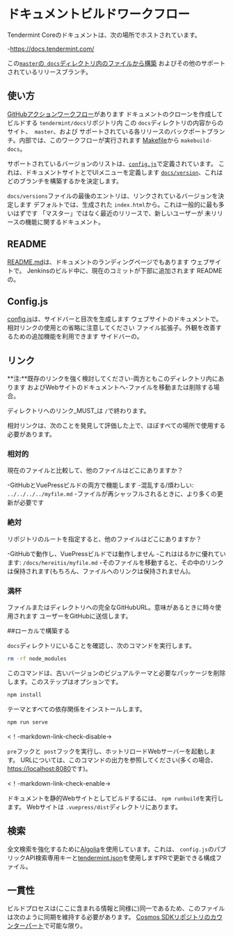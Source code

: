 # ドキュメントビルドワークフロー

Tendermint Coreのドキュメントは、次の場所でホストされています。

-<https://docs.tendermint.com/>

この[`master`の` docs`ディレクトリ内のファイルから構築](https://github.com/tendermint/tendermint/tree/master/docs)
およびその他のサポートされているリリースブランチ。

## 使い方

[GitHubアクションワークフロー](https://github.com/tendermint/docs/actions/workflows/deployment.yml)があります
ドキュメントのクローンを作成してビルドする `tendermint/docs`リポジトリ内
この `docs`ディレクトリの内容からのサイト、` master`、および
サポートされている各リリースのバックポートブランチ。内部では、このワークフローが実行されます
[Makefile](../Makefile#L214)から `makebuild-docs`。

サポートされているバージョンのリストは、[`config.js`](./。vuepress/config.js)で定義されています。
これは、ドキュメントサイトとでUIメニューを定義します
[`docs/version`](./versions)、これはどのブランチを構築するかを決定します。

`docs/versions`ファイルの最後のエントリは、リンクされているバージョンを決定します
デフォルトでは、生成された `index.html`から。これは一般的に最も多いはずです
「マスター」ではなく最近のリリースで、新しいユーザーが
未リリースの機能に関するドキュメント。

## README

[README.md](./README.md)は、ドキュメントのランディングページでもあります
ウェブサイトで。 Jenkinsのビルド中に、現在のコミットが下部に追加されます
READMEの。

## Config.js

[config.js](./。vuepress/config.js)は、サイドバーと目次を生成します
ウェブサイトのドキュメントで。相対リンクの使用との省略に注意してください
ファイル拡張子。外観を改善するための追加機能を利用できます
サイドバーの。

## リンク

**注:**既存のリンクを強く検討してください-両方ともこのディレクトリ内にあります
およびWebサイトのドキュメントへ-ファイルを移動または削除する場合。

ディレクトリへのリンク_MUST_は `/`で終わります。

相対リンクは、次のことを発見して評価した上で、ほぼすべての場所で使用する必要があります。

### 相対的

現在のファイルと比較して、他のファイルはどこにありますか？

-GitHubとVuePressビルドの両方で機能します
-混乱する/煩わしい: `../../../../myfile.md`
-ファイルが再シャッフルされるときに、より多くの更新が必要です

### 絶対

リポジトリのルートを指定すると、他のファイルはどこにありますか？

-GitHubで動作し、VuePressビルドでは動作しません
-これははるかに優れています: `/docs/hereitis/myfile.md`
-そのファイルを移動すると、その中のリンクは保持されます(もちろん、ファイルへのリンクは保持されません)。

### 満杯

ファイルまたはディレクトリへの完全なGitHubURL。意味があるときに時々使用されます
ユーザーをGitHubに送信します。

##ローカルで構築する

`docs`ディレクトリにいることを確認し、次のコマンドを実行します。

```bash
rm -rf node_modules
```

このコマンドは、古いバージョンのビジュアルテーマと必要なパッケージを削除します。このステップはオプションです。

```bash
npm install
```

テーマとすべての依存関係をインストールします。

```bash
npm run serve
```

<！-markdown-link-check-disable->

`pre`フックと` post`フックを実行し、ホットリロードWebサーバーを起動します。 URLについては、このコマンドの出力を参照してください(多くの場合、<https://localhost:8080>です)。

<！-markdown-link-check-enable->

ドキュメントを静的Webサイトとしてビルドするには、 `npm runbuild`を実行します。 Webサイトは `.vuepress/dist`ディレクトリにあります。

## 検索

全文検索を強化するために[Algolia](https://www.algolia.com)を使用しています。これは、 `config.js`のパブリックAPI検索専用キーと[tendermint.json](https://github.com/algolia/docsearch-configs/blob/master/configs/tendermint.json)を使用しますPRで更新できる構成ファイル。

## 一貫性

ビルドプロセスは(ここに含まれる情報と同様に)同一であるため、このファイルは次のように同期を維持する必要があります。
[Cosmos SDKリポジトリのカウンターパート](https://github.com/cosmos/cosmos-sdk/blob/master/docs/DOCS_README.md)で可能な限り。
